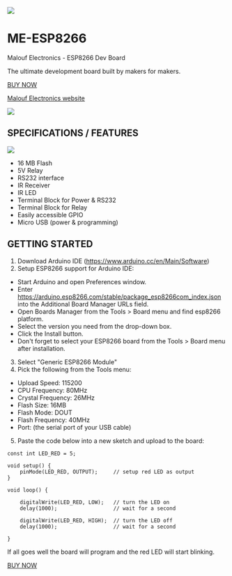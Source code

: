![](https://www.maloufelectronics.com/themes/malouf-electronics/assets/images/full-logo-new-dark.svg)

# ME-ESP8266
Malouf Electronics - ESP8266 Dev Board

The ultimate development board built by makers for makers.

[BUY NOW](https://www.amazon.com/dp/B08GY2GTW5?ref=myi_title_dp)

[Malouf Electronics website](https://www.maloufelectronics.com)

![](https://www.maloufelectronics.com/themes/malouf-electronics/assets/images/dev-boards-photo-iso2.png)


## SPECIFICATIONS / FEATURES

![](https://www.maloufelectronics.com/themes/malouf-electronics/assets/images/board-specs5.png)

* 16 MB Flash
* 5V Relay
* RS232 interface
* IR Receiver
* IR LED
* Terminal Block for Power & RS232
* Terminal Block for Relay
* Easily accessible GPIO
* Micro USB (power & programming)

## GETTING STARTED
1. Download Arduino IDE (https://www.arduino.cc/en/Main/Software)
2. Setup ESP8266 support for Arduino IDE:
* Start Arduino and open Preferences window.
* Enter https://arduino.esp8266.com/stable/package_esp8266com_index.json into the Additional Board Manager URLs field.
* Open Boards Manager from the Tools > Board menu and find esp8266 platform.
* Select the version you need from the drop-down box.
* Click the Install button.
* Don't forget to select your ESP8266 board from the Tools > Board menu after installation.
3. Select "Generic ESP8266 Module"
4. Pick the following from the Tools menu:
* Upload Speed: 115200
* CPU Frequency: 80MHz
* Crystal Frequency: 26MHz
* Flash Size: 16MB
* Flash Mode: DOUT
* Flash Frequency: 40MHz
* Port: (the serial port of your USB cable)
5. Paste the code below into a new sketch and upload to the board:

```
const int LED_RED = 5;

void setup() {
    pinMode(LED_RED, OUTPUT);     // setup red LED as output
}

void loop() {

    digitalWrite(LED_RED, LOW);   // turn the LED on
    delay(1000);                  // wait for a second

    digitalWrite(LED_RED, HIGH);  // turn the LED off
    delay(1000);                  // wait for a second

}
```

If all goes well the board will program and the red LED will start blinking.

[BUY NOW](https://www.amazon.com/dp/B08GY2GTW5?ref=myi_title_dp)

